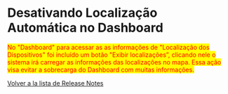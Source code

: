 # Desativando Localização Automática no Dashboard

<mark style="color:red;">No "Dashboard" para acessar as as informações de "Localização dos Dispositivos" foi incluído um botão "Exibir localizações”, clicando nele o sistema irá carregar as informações das localizações no mapa. Essa ação visa evitar a sobrecarga do Dashboard com muitas informações.</mark>

[Volver a la lista de Release Notes](./)
